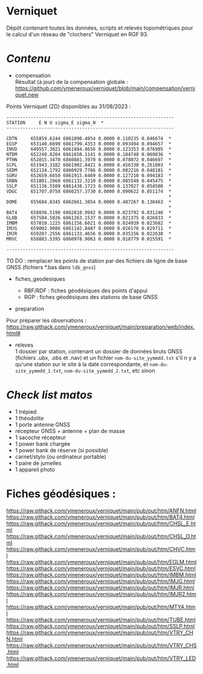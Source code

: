# Verniquet

Dépôt contenant toutes les données, scripts et relevés topométriques pour le calcul d'un réseau de "clochers" Verniquet en RGF 93.

# _Contenu_

* compensation <br/>
Résultat (à jour) de la compensation globale :<br/>
https://github.com/ymeneroux/verniquet/blob/main/compensation/verniquet.new

Points Verniquet (2D) disponibles au 31/08/2023 : <br/>

``--------------------------------------------------------------``<br/>
``STATION     E N U sigma_E sigma_N  *``<br/>
``--------------------------------------------------------------``<br/>

`` CDTN     655859.6244 6861090.4854 0.0000 0.110235 0.046674  * ``<br/>
`` EGSP     653140.6690 6861799.4353 0.0000 0.093494 0.094657  * ``<br/>
`` INVD     649557.3821 6861884.8656 0.0000 0.123353 0.076985  * ``<br/>
`` NTDM     652240.8204 6861650.1141 0.0000 0.104748 0.069836  * ``<br/>
`` PTHN     652015.3470 6860881.3970 0.0000 0.078072 0.046697  * ``<br/>
`` SCPL     651943.3182 6861902.8421 0.0000 0.456330 0.261003  * ``<br/>
`` SEDM     652134.1792 6860929.7766 0.0000 0.082216 0.048181  * ``<br/>
`` SGRV     652659.6650 6861915.6469 0.0000 0.127210 0.094183  * ``<br/>
`` SRBN     651801.2660 6861132.3210 0.0000 0.085548 0.045475  * ``<br/>
`` SSLP     651136.5509 6861438.1723 0.0000 0.137027 0.054508  * ``<br/>
`` VDGC     651707.0758 6860257.3730 0.0000 0.090622 0.051174  * ``<br/>
``	 														   * ``<br/>
`` DOME     655684.8345 6862661.3854 0.0000 0.487267 0.130463  * ``<br/>
`` 														       * ``<br/>
`` BAT4     658036.5190 6862810.9942 0.0000 0.023792 0.031246  * ``<br/>
`` GLOB     657584.5826 6861263.1537 0.0000 0.021375 0.026833  * ``<br/>
`` IMBM     657010.1225 6861156.6021 0.0000 0.024939 0.023682  * ``<br/>
`` IMJG     659002.9086 6861142.8487 0.0000 0.026176 0.029711  * ``<br/>
`` IMJR     659207.2556 6861133.4656 0.0000 0.035156 0.022638  * ``<br/>
`` MRVC     658883.5395 6860978.9063 0.0000 0.018779 0.015591  * ``<br/>
 
``--------------------------------------------------------------``<br/>


TO DO : remplacer les points de station par des fichiers de ligne de base GNSS (fichiers *.bas dans ``ldb_gnss``)

* fiches_geodesiques
    * RBF/RDF : fiches géodésiques des points d'appui
    * RGP : fiches géodésiques des stations de base GNSS

* preparation

Pour préparer les observations : <br/>
https://raw.githack.com/ymeneroux/verniquet/main/preparation/web/index.html#

* releves<br/>
1 dossier par station, contenant un dossier de données bruts GNSS (fichiers .ubx, .obs et .nav) et un fichier ``nom-du-site_yymmdd.txt`` s'il n y a qu'une station sur le site à la date correspondante, et ``nom-du-site_yymmdd_1.txt``, ``nom-du-site_yymmdd_2.txt``, etc sinon

# _Check list matos_
* 1 trépied
* 1 théodolite
* 1 porte antenne GNSS
* récepteur GNSS + antenne + plan de masse
* 1 sacoche récepteur
* 1 power bank chargée
* 1 power bank de réserve (si possible)
* carnet/stylo (ou ordinateur portable)
* 1 paire de jumelles
* 1 appareil photo


# Fiches géodésiques :

https://raw.githack.com/ymeneroux/verniquet/main/pub/out/htm/ANFN.html
https://raw.githack.com/ymeneroux/verniquet/main/pub/out/htm/BAT4.html
https://raw.githack.com/ymeneroux/verniquet/main/pub/out/htm/CHSL_E.html
https://raw.githack.com/ymeneroux/verniquet/main/pub/out/htm/CHSL_O.html
https://raw.githack.com/ymeneroux/verniquet/main/pub/out/htm/CHVC.html
https://raw.githack.com/ymeneroux/verniquet/main/pub/out/htm/EGLM.html
https://raw.githack.com/ymeneroux/verniquet/main/pub/out/htm/ESVC.html
https://raw.githack.com/ymeneroux/verniquet/main/pub/out/htm/IMBM.html
https://raw.githack.com/ymeneroux/verniquet/main/pub/out/htm/IMJG.html
https://raw.githack.com/ymeneroux/verniquet/main/pub/out/htm/IMJR.html
https://raw.githack.com/ymeneroux/verniquet/main/pub/out/htm/IMJR2.html
https://raw.githack.com/ymeneroux/verniquet/main/pub/out/htm/MTYA.html
https://raw.githack.com/ymeneroux/verniquet/main/pub/out/htm/TUBE.html
https://raw.githack.com/ymeneroux/verniquet/main/pub/out/htm/SSLP.html
https://raw.githack.com/ymeneroux/verniquet/main/pub/out/htm/VTRY_CHN.html
https://raw.githack.com/ymeneroux/verniquet/main/pub/out/htm/VTRY_CHS.html
https://raw.githack.com/ymeneroux/verniquet/main/pub/out/htm/VTRY_LED.html
